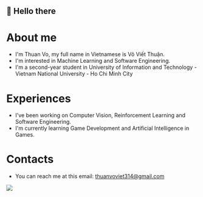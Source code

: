 ## 👋 Hello there

# About me
- I'm Thuan Vo, my full name in Vietnamese is Võ Viết Thuận.
- I'm interested in Machine Learning and Software Engineering.
- I'm a second-year student in University of Information and Technology - Vietnam National University - Ho Chi Minh City

# Experiences
- I've been working on Computer Vision, Reinforcement Learning and Software Engineering.
- I'm currently learning Game Development and Artificial Intelligence in Games.

# Contacts
- You can reach me at this email: thuanvoviet314@gmail.com

<img src='https://github-readme-stats.vercel.app/api/top-langs/?username=thuanvonb&layout=compact&html&title_color=ee7412&text_color=dddddd&bg_color=222233'>
<!---
thuanvonb/thuanvonb is a ✨ special ✨ repository because its `README.md` (this file) appears on your GitHub profile.
You can click the Preview link to take a look at your changes.
--->
